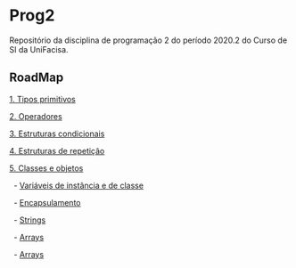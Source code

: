 # Prog2

Repositório da disciplina de programação 2 do período 2020.2 do Curso de SI da UniFacisa.

## RoadMap

[1. Tipos primitivos](Content/TiposPrimitivos.md)

[2. Operadores](Content/Operadores.md)

[3. Estruturas condicionais](Content/EstruturasCondicionais.md)

[4. Estruturas de repetição](Content/EstruturasDeRepeticao.md)

[5. Classes e objetos](Content/ClassesEObjetos.md)

&nbsp; - [Variáveis de instância e de classe](Content/VariaveisDeInstanciaEDeClasse.md)

&nbsp; - [Encapsulamento](Content/Encapsulamento.md)

&nbsp; - [Strings](Content/Strings.md)

&nbsp; - [Arrays](Content/Arrays.md)

&nbsp; - [Arrays](Content/Listas.md)

